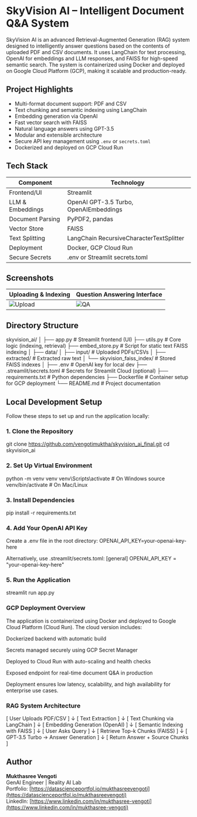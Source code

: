 # SkyVision AI – Intelligent Document Q&A System

SkyVision AI is an advanced Retrieval-Augmented Generation (RAG) system designed to intelligently answer questions based on the contents of uploaded PDF and CSV documents. It uses LangChain for text processing, OpenAI for embeddings and LLM responses, and FAISS for high-speed semantic search. The system is containerized using Docker and deployed on Google Cloud Platform (GCP), making it scalable and production-ready.

## Project Highlights

- Multi-format document support: PDF and CSV
- Text chunking and semantic indexing using LangChain
- Embedding generation via OpenAI
- Fast vector search with FAISS
- Natural language answers using GPT-3.5
- Modular and extensible architecture
- Secure API key management using `.env` or `secrets.toml`
- Dockerized and deployed on GCP Cloud Run

## Tech Stack

| Component               | Technology                            |
|------------------------|----------------------------------------|
| Frontend/UI            | Streamlit                              |
| LLM & Embeddings       | OpenAI GPT-3.5 Turbo, OpenAIEmbeddings |
| Document Parsing       | PyPDF2, pandas                         |
| Vector Store           | FAISS                                  |
| Text Splitting         | LangChain RecursiveCharacterTextSplitter |
| Deployment             | Docker, GCP Cloud Run                  |
| Secure Secrets         | .env or Streamlit secrets.toml         |

## Screenshots

| Uploading & Indexing            | Question Answering Interface     |
|----------------------------------|----------------------------------|
| ![Upload](./screenshots/upload_example.png) | ![QA](./screenshots/qa_example.png) |

## Directory Structure

skyvision_ai/
│
├── app.py                      # Streamlit frontend (UI)
├── utils.py                    # Core logic (indexing, retrieval)
├── embed_store.py              # Script for static text FAISS indexing
│
├── data/
│   ├── input/                  # Uploaded PDFs/CSVs
│   ├── extracted/              # Extracted raw text
│   └── skyvision_faiss_index/ # Stored FAISS indexes
│
├── .env                        # OpenAI key for local dev
├── .streamlit/secrets.toml    # Secrets for Streamlit Cloud (optional)
├── requirements.txt           # Python dependencies
├── Dockerfile                 # Container setup for GCP deployment
└── README.md                  # Project documentation


## Local Development Setup

Follow these steps to set up and run the application locally:

### 1. Clone the Repository


git clone https://github.com/vengotimuktha/skyvision_ai_final.git
cd skyvision_ai

### 2. Set Up Virtual Environment

python -m venv venv
venv\Scripts\activate        # On Windows
source venv/bin/activate  # On Mac/Linux

### 3. Install Dependencies
pip install -r requirements.txt

### 4. Add Your OpenAI API Key

Create a .env file in the root directory:
OPENAI_API_KEY=your-openai-key-here

Alternatively, use .streamlit/secrets.toml:
[general]
OPENAI_API_KEY = "your-openai-key-here"

### 5. Run the Application

streamlit run app.py

### GCP Deployment Overview
The application is containerized using Docker and deployed to Google Cloud Platform (Cloud Run). The cloud version includes:

Dockerized backend with automatic build

Secrets managed securely using GCP Secret Manager

Deployed to Cloud Run with auto-scaling and health checks

Exposed endpoint for real-time document Q&A in production

Deployment ensures low latency, scalability, and high availability for enterprise use cases.

### RAG System Architecture
[ User Uploads PDF/CSV ]
           ↓
[ Text Extraction ]
           ↓
[ Text Chunking via LangChain ]
           ↓
[ Embedding Generation (OpenAI) ]
           ↓
[ Semantic Indexing with FAISS ]
           ↓
[ User Asks Query ]
           ↓
[ Retrieve Top-k Chunks (FAISS) ]
           ↓
[ GPT-3.5 Turbo → Answer Generation ]
           ↓
[ Return Answer + Source Chunks ]

## Author

**Mukthasree Vengoti**  
GenAI Engineer |  Reality AI Lab  
 Portfolio: [https://datascienceportfol.io/mukthasreevengoti](https://datascienceportfol.io/mukthasreevengoti)  
 LinkedIn: [https://www.linkedin.com/in/mukthasree-vengoti](https://www.linkedin.com/in/mukthasree-vengoti)
